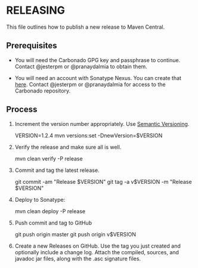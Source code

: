 RELEASING
=========

This file outlines how to publish a new release to Maven Central.

Prerequisites 
-------------

* You will need the Carbonado GPG key and passphrase to continue.  Contact
  @jesterpm or @pranaydalmia to obtain them.

* You will need an account with Sonatype Nexus. You can create that
  [here](https://issues.sonatype.org/secure/Signup!default.jspa). Contact
  @jesterpm or @pranaydalmia for access to the Carbonado repository.

Process
-------

1. Increment the version number appropriately.
   Use [Semantic Versioning](http://semver.org/).

    VERSION=1.2.4
    mvn versions:set -DnewVersion=$VERSION

2. Verify the release and make sure all is well.

    mvn clean verify -P release

3. Commit and tag the latest release.

    git commit -am "Release $VERSION"
    git tag -a v$VERSION -m "Release $VERSION"

4. Deploy to Sonatype:

    mvn clean deploy -P release

5. Push commit and tag to GitHub

    git push origin master
    git push origin v$VERSION

6. Create a new Releases on GitHub. Use the tag you just created and optionally
   include a change log. Attach the compiled, sources, and javadoc jar files,
   along with the .asc signature files.

